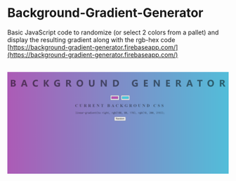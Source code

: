 # Background-Gradient-Generator
Basic JavaScript code to randomize (or select 2 colors from a pallet) and display the resulting gradient along with the rgb-hex code <br>
[https://background-gradient-generator.firebaseapp.com/](https://background-gradient-generator.firebaseapp.com/)
<br></br>

![Website Screenshot](Gradient_SS.png)
